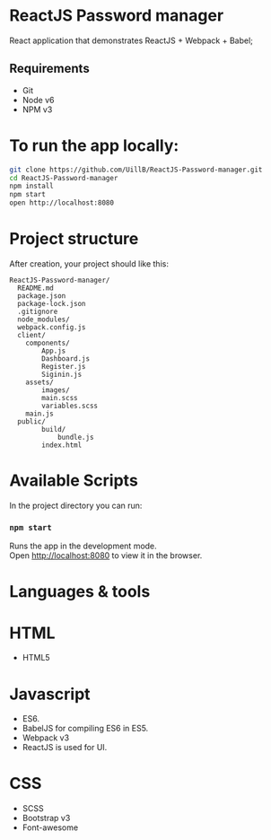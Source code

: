 # ReactJS Password manager

React application that demonstrates ReactJS + Webpack + Babel;

## Requirements
* Git
* Node v6
* NPM v3
# To run the app locally:

```bash
git clone https://github.com/UillB/ReactJS-Password-manager.git
cd ReactJS-Password-manager
npm install
npm start
open http://localhost:8080
```
# Project structure

After creation, your project should like this:

```
ReactJS-Password-manager/
  README.md
  package.json
  package-lock.json
  .gitignore
  node_modules/
  webpack.config.js
  client/
    components/
        App.js
        Dashboard.js
        Register.js
        Siginin.js
    assets/
        images/
        main.scss
        variables.scss
    main.js
  public/
        build/
            bundle.js
        index.html
```


# Available Scripts
In the project directory you can run:

### `npm start`

Runs the app in the development mode.<br>
Open [http://localhost:8080](http://localhost:3000) to view it in the browser.

# Languages & tools

# HTML
* HTML5

# Javascript
* ES6.
* BabelJS for compiling ES6 in ES5.
* Webpack v3
* ReactJS is used for UI.

# CSS
* SCSS
* Bootstrap v3
* Font-awesome
